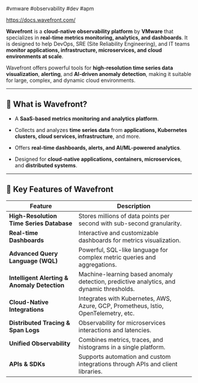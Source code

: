 #vmware #observability #dev #apm 

https://docs.wavefront.com/

**Wavefront** is a **cloud-native observability platform** by **VMware** that specializes in **real-time metrics monitoring, analytics, and dashboards**. It is designed to help DevOps, SRE (Site Reliability Engineering), and IT teams **monitor applications, infrastructure, microservices, and cloud environments at scale**.

Wavefront offers powerful tools for **high-resolution time series data visualization**, **alerting**, and **AI-driven anomaly detection**, making it suitable for large, complex, and dynamic cloud environments.

---

## 🔹 What is Wavefront?

- A **SaaS-based metrics monitoring and analytics platform**.
    
- Collects and analyzes **time series data** from **applications, Kubernetes clusters, cloud services, infrastructure**, and more.
    
- Offers **real-time dashboards, alerts, and AI/ML-powered analytics**.
    
- Designed for **cloud-native applications, containers, microservices**, and **distributed systems**.
    

---

## 🔹 Key Features of Wavefront

| Feature                                      | Description                                                                             |
| -------------------------------------------- | --------------------------------------------------------------------------------------- |
| **High-Resolution Time Series Database**     | Stores millions of data points per second with sub-second granularity.                  |
| **Real-time Dashboards**                     | Interactive and customizable dashboards for metrics visualization.                      |
| **Advanced Query Language (WQL)**            | Powerful, SQL-like language for complex metric queries and aggregations.                |
| **Intelligent Alerting & Anomaly Detection** | Machine-learning based anomaly detection, predictive analytics, and dynamic thresholds. |
| **Cloud-Native Integrations**                | Integrates with Kubernetes, AWS, Azure, GCP, Prometheus, Istio, OpenTelemetry, etc.     |
| **Distributed Tracing & Span Logs**          | Observability for microservices interactions and latencies.                             |
| **Unified Observability**                    | Combines metrics, traces, and histograms in a single platform.                          |
| **APIs & SDKs**                              | Supports automation and custom integrations through APIs and client libraries.          |